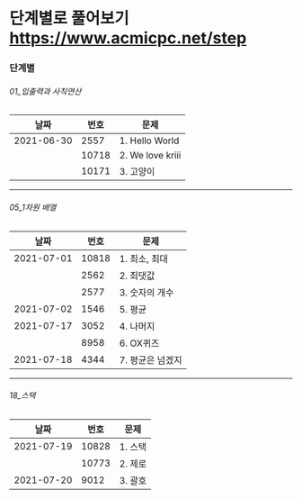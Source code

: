 # 단계별로 풀어보기 https://www.acmicpc.net/step

### 단계별

###### 01_입출력과 사칙연산

날짜 | 번호 | 문제
-----|------|------
|2021-06-30|2557|1. Hello World|
|          |10718|2. We love kriii|
|           |10171|3. 고양이|

-----

###### 05_1차원 배열
날짜 | 번호 | 문제
-----|------|------
|2021-07-01|10818|1. 최소, 최대|
|           |2562|2. 최댓값|
|           |2577|3. 숫자의 개수|
|2021-07-02|1546|5. 평균|
|2021-07-17|3052|4. 나머지|
|           |8958|6. OX퀴즈|
|2021-07-18|4344|7. 평균은 넘겠지|

-----

###### 18_스택
날짜 | 번호 | 문제
-----|------|------
|2021-07-19|10828|1. 스택|
|           |10773|2. 제로|
|2021-07-20|9012|3. 괄호|
